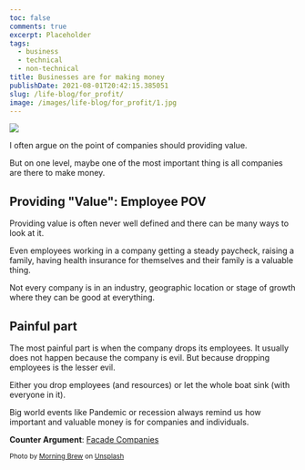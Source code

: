 ```yaml
---
toc: false
comments: true
excerpt: Placeholder
tags:
  - business
  - technical
  - non-technical
title: Businesses are for making money
publishDate: 2021-08-01T20:42:15.385051
slug: /life-blog/for_profit/
image: /images/life-blog/for_profit/1.jpg
---
```


![](/images/life-blog/for_profit/1.jpg)

I often argue on the point of companies should providing value.

But on one level, maybe one of the most important thing is all companies are there to make money.

## Providing "Value": Employee POV

Providing value is often never well defined and there can be many ways to look at it.

Even employees working in a company getting a steady paycheck, raising a family, having health insurance for themselves and their family is a valuable thing.

Not every company is in an industry, geographic location or stage of growth where they can be good at everything.

## Painful part

The most painful part is when the company drops its employees. It usually does not happen because the company is evil. But because dropping employees is the lesser evil.

Either you drop employees (and resources) or let the whole boat sink (with everyone in it).

Big world events like Pandemic or recession always remind us how important and valuable money is for companies and individuals.

**Counter Argument**: [Facade Companies](/life-blog/facade/)

<sub>Photo by <a href="https://unsplash.com/@morningbrew?utm_source=unsplash&amp;utm_medium=referral&amp;utm_content=creditCopyText">Morning Brew</a> on <a href="https://unsplash.com/s/photos/business-money?utm_source=unsplash&amp;utm_medium=referral&amp;utm_content=creditCopyText">Unsplash</a></sub>
